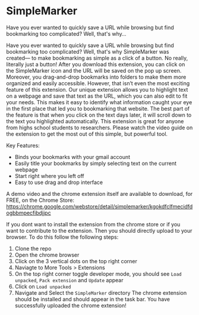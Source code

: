 # SimpleMarker
Have you ever wanted to quickly save a URL while browsing but find bookmarking too complicated? Well, that's why…
     
Have you ever wanted to quickly save a URL while browsing but find bookmarking too complicated? Well, that's why SimpleMarker was created–– to make bookmarking as simple as a click of a button. No really, literally just a button! After you download this extension, you can click on the SimpleMarker icon and the URL will be saved on the pop up screen. Moreover, you drag-and-drop bookmarks into folders to make them more organized and easily accessible. However, that isn’t even the most exciting feature of this extension. Our unique extension allows you to highlight text on a webpage and save that text as the URL, which you can also edit to fit your needs. This makes it easy to identify what information caught your eye in the first place that led you to bookmarking that website. The best part of the feature is that when you click on the text days later, it will scroll down to the text you highlighted automatically. This extension is great for anyone from highs school students to researchers. Please watch the video guide on the extension to get the most out of this simple, but powerful tool.  

 Key Features:
- Binds your bookmarks with your gmail account
- Easily title your bookmarks by simply selecting text on the current webpage
- Start right where you left off
- Easy to use drag and drop interface

A demo video and the chrome extension itself are available to download, for FREE, on the Chrome Store: https://chrome.google.com/webstore/detail/simplemarker/kgokdfclfmecidfdogbbmpecfibdjjpc

If you dont want to install the extension from the chrome store or if you want to contribute to the extension. Then you should directly upload to your browser. To do this follow the following steps:
1) Clone the repo
2) Open the chrome browser
3) Click on the 3 vertical dots on the top right corner
4) Naviagte to More Tools > Extensions
5) On the top right corner toggle developer mode, you should see `Load unpacked`, `Pack extension` and `Update` appear
6) Click on `Load unpacked`
7) Navigate and Select the `SimpleMarker` directory
The chrome extension should be installed and should appear in the task bar. You have successfully uploaded the chrome extension!